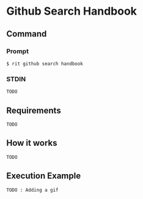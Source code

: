 # Github Search Handbook

## Command

### Prompt

`$ rit github search handbook`

### STDIN

`TODO`

## Requirements

`TODO`

## How it works

`TODO`

## Execution Example

`TODO : Adding a gif`
